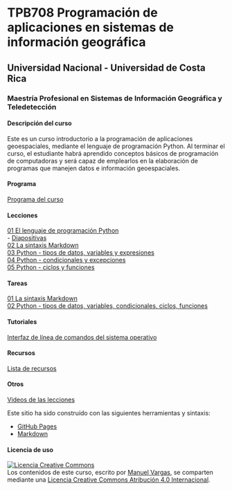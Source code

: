# TPB708 Programación de aplicaciones en sistemas de información geográfica

## Universidad Nacional - Universidad de Costa Rica
### Maestría Profesional en Sistemas de Información Geográfica y Teledetección

#### Descripción del curso
Este es un curso introductorio a la programación de aplicaciones geoespaciales, mediante el lenguaje de programación Python. Al terminar el curso, el estudiante habrá aprendido conceptos básicos de programación de computadoras y será capaz de emplearlos en la elaboración de programas que manejen datos e información geoespaciales.

#### Programa
[Programa del curso](https://github.com/tpb708-programacionsig-2020/programa-curso/blob/master/TPB708%20-%20Programaci%C3%B3n%20de%20aplicaciones%20en%20sistemas%20de%20informaci%C3%B3n%20geogr%C3%A1fica%20-%20Programa%20del%20curso%20-%202020ii.pdf)

#### Lecciones
[01 El lenguaje de programación Python](https://tpb708-programacionsig-2020.github.io/leccion-01-python-introduccion/)  
    - [Diapositivas](https://mfvargas.github.io/pres-python-geoespacial/)    
[02 La sintaxis Markdown](https://tpb708-programacionsig-2020.github.io/leccion-02-markdown/)
\
[03 Python - tipos de datos, variables y expresiones ](https://tpb708-programacionsig-2020.github.io/leccion-03-python-tipos-variables-expresiones/)
\
[04 Python - condicionales y excepciones](https://tpb708-programacionsig-2020.github.io/leccion-04-python-condicionales-excepciones/)
\
[05 Python - ciclos y funciones](https://tpb708-programacionsig-2020.github.io/leccion-05-python-ciclos-funciones/)

#### Tareas
[01 La sintaxis Markdown](https://tpb708-programacionsig-2020.github.io/tarea-01-markdown/)
\
[02 Python - tipos de datos, variables, condicionales, ciclos, funciones](https://tpb708-programacionsig-2020.github.io/tarea-02-python-funciones/)

#### Tutoriales
[Interfaz de línea de comandos del sistema operativo]()

#### Recursos
[Lista de recursos](https://tpb708-programacionsig-2020.github.io/recursos/)

#### Otros
[Videos de las lecciones](https://www.youtube.com/playlist?list=PL1gEgLSwAJeLtDEU2JsNRnbJFJ-_phEDQ)

Este sitio ha sido construído con las siguientes herramientas y sintaxis:

- [GitHub Pages](https://pages.github.com/)
- [Markdown](https://daringfireball.net/projects/markdown/)

#### Licencia de uso
<a rel="license" href="http://creativecommons.org/licenses/by/4.0/"><img alt="Licencia Creative Commons" style="border-width:0" src="https://i.creativecommons.org/l/by/4.0/88x31.png" /></a><br /><span xmlns:dct="http://purl.org/dc/terms/" property="dct:title">Los contenidos de este curso</span>, escrito por <a xmlns:cc="http://creativecommons.org/ns#" href="https://github.com/mfvargas" property="cc:attributionName" rel="cc:attributionURL">Manuel Vargas</a>, se comparten mediante una <a rel="license" href="http://creativecommons.org/licenses/by/4.0/">Licencia Creative Commons Atribución 4.0 Internacional</a>.
